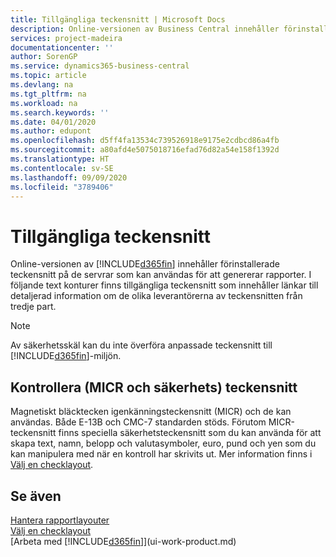 ```yaml
---
title: Tillgängliga teckensnitt | Microsoft Docs
description: Online-versionen av Business Central innehåller förinstallerade teckensnitt på de servrar som kan användas för att genererar rapporter.
services: project-madeira
documentationcenter: ''
author: SorenGP
ms.service: dynamics365-business-central
ms.topic: article
ms.devlang: na
ms.tgt_pltfrm: na
ms.workload: na
ms.search.keywords: ''
ms.date: 04/01/2020
ms.author: edupont
ms.openlocfilehash: d5ff4fa13534c739526918e9175e2cdbcd86a4fb
ms.sourcegitcommit: a80afd4e5075018716efad76d82a54e158f1392d
ms.translationtype: HT
ms.contentlocale: sv-SE
ms.lasthandoff: 09/09/2020
ms.locfileid: "3789406"
---
```

# <a name="available-fonts"></a>Tillgängliga teckensnitt
Online-versionen av [!INCLUDE[d365fin](includes/d365fin_md.md)] innehåller förinstallerade teckensnitt på de servrar som kan användas för att genererar rapporter. I följande text konturer finns tillgängliga teckensnitt som innehåller länkar till detaljerad information om de olika leverantörerna av teckensnitten från tredje part.

> [!NOTE]
> Av säkerhetsskäl kan du inte överföra anpassade teckensnitt till [!INCLUDE[d365fin](includes/d365fin_md.md)]-miljön.

## <a name="check-micr-and-security-fonts"></a>Kontrollera (MICR och säkerhets) teckensnitt  
Magnetiskt bläcktecken igenkänningsteckensnitt (MICR) och de kan användas. Både E-13B och CMC-7 standarden stöds. Förutom MICR-teckensnitt finns speciella säkerhetsteckensnitt som du kan använda för att skapa text, namn, belopp och valutasymboler, euro, pund och yen som du kan manipulera med när en kontroll har skrivits ut. Mer information finns i [Välj en checklayout](finance-how-define-check-layouts.md).

## <a name="see-also"></a>Se även
[Hantera rapportlayouter](ui-manage-report-layouts.md)  
[Välj en checklayout](finance-how-define-check-layouts.md)  
[Arbeta med [!INCLUDE[d365fin](includes/d365fin_md.md)]](ui-work-product.md)
